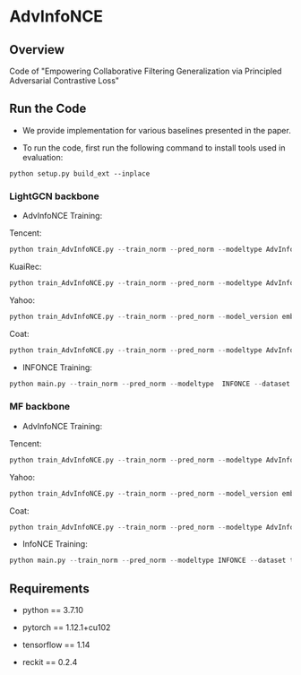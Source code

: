 # AdvInfoNCE


## Overview

Code of "Empowering Collaborative Filtering Generalization via Principled Adversarial Contrastive Loss"


## Run the Code

- We provide implementation for various baselines presented in the paper.

- To run the code, first run the following command to install tools used in evaluation:

```
python setup.py build_ext --inplace
```

### LightGCN backbone

- AdvInfoNCE Training:

Tencent:
```python
python train_AdvInfoNCE.py --train_norm --pred_norm --modeltype AdvInfoNCE --model_version embed --dataset tencent_synthetic --n_layers 2 --lr 1e-3 --batch_size 2048 --neg_sample 128 --tau 0.09 --adv_lr 5e-5 --eta_epochs 7 --k_neg 64 --patience 20 --dsc sota_tencent_lgn
```

KuaiRec:
```python
python train_AdvInfoNCE.py --train_norm --pred_norm --modeltype AdvInfoNCE --model_version embed  --dataset kuairec2 --n_layers 2 --neg_sample 128 --tau 2 --lr 3e-5 --batch_size 2048 --adv_lr 5e-5 --eta_epochs 12 --warm_up_epochs 0 --adv_interval 5 --dsc sota_kuairec_lgn
```

Yahoo:
```python
python train_AdvInfoNCE.py --train_norm --pred_norm --model_version embed --modeltype AdvInfoNCE --dataset yahoo.new --n_layers 2 --neg_sample 64 --tau 0.28 --lr 5e-4 --batch_size 1024 --adv_lr 1e-4 --eta_epochs 13 --dsc sota_yahoo_lgn
```

Coat:
```python
python train_AdvInfoNCE.py --train_norm --pred_norm --modeltype AdvInfoNCE --model_version embed --dataset coat --n_layers 2 --neg_sample 64 --tau 0.75 --lr 1e-3 --batch_size 1024 --adv_lr 1e-2 --eta_epochs 20 --adv_interval 15 --dsc sota_coat_lgn
```

- INFONCE Training:

```python
python main.py --train_norm --pred_norm --modeltype  INFONCE --dataset kuairec2 --n_layers 2 --batch_size 2048 --lr 3e-5 --neg_sample 128 --tau 2  --dsc infonce
```

### MF backbone

- AdvInfoNCE Training:

Tencent:
```python
python train_AdvInfoNCE.py --train_norm --pred_norm --modeltype AdvInfoNCE --model_version embed --dataset tencent_synthetic --n_layers 0 --lr 1e-3 --batch_size 2048 --neg_sample 128 --tau 0.09 --adv_lr 5e-5 --eta_epochs 8 --patience 20 --dsc sota_tencent
```

Yahoo:
```python
python train_AdvInfoNCE.py --train_norm --pred_norm --model_version embed --modeltype AdvInfoNCE --dataset yahoo.new --n_layers 0 --neg_sample 64 --tau 0.28 --lr 5e-4 --batch_size 1024 --adv_lr 1e-4 --eta_epochs 12 --dsc sota_yahoo
```

Coat:

```python
python train_AdvInfoNCE.py --train_norm --pred_norm --modeltype AdvInfoNCE --model_version embed --dataset coat --n_layers 0 --neg_sample 64 --tau 0.75 --lr 1e-3 --batch_size 1024 --adv_lr 1e-2 --eta_epochs 18 --adv_interval 15 --dsc sota_coat
```

- InfoNCE Training:

```python
python main.py --train_norm --pred_norm --modeltype INFONCE --dataset tencent_synthetic --n_layers 0 --tau 0.09 --neg_sample 128 --batch_size 2048 --lr 1e-3 --dsc infonce
```


## Requirements

- python == 3.7.10

- pytorch == 1.12.1+cu102

- tensorflow == 1.14

- reckit == 0.2.4






